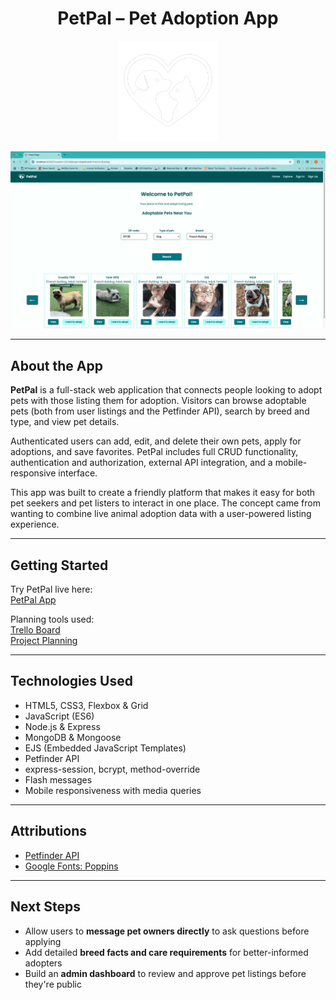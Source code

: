 <h1 align="center">PetPal – Pet Adoption App</h1>

<p align="center">
  <img src="public/images/petpal-logo.png" alt="PetPal Logo" width="160" />
</p>

![PetPal Screenshot](public/images/petpal-screenshot.png)

---

## About the App

**PetPal** is a full-stack web application that connects people looking to adopt pets with those listing them for adoption. Visitors can browse adoptable pets (both from user listings and the Petfinder API), search by breed and type, and view pet details.

Authenticated users can add, edit, and delete their own pets, apply for adoptions, and save favorites. PetPal includes full CRUD functionality, authentication and authorization, external API integration, and a mobile-responsive interface.

This app was built to create a friendly platform that makes it easy for both pet seekers and pet listers to interact in one place. The concept came from wanting to combine live animal adoption data with a user-powered listing experience.

---

## Getting Started

Try PetPal live here:  
 [PetPal App](https://pet-pal-0763f562ad8f.herokuapp.com)

Planning tools used:  
[Trello Board](https://trello.com/b/8XabeOEe/pet-pal)  
[Project Planning](https://github.com/Diana961216/PetPal-Planning/tree/main)

---

## Technologies Used

- HTML5, CSS3, Flexbox & Grid
- JavaScript (ES6)
- Node.js & Express
- MongoDB & Mongoose
- EJS (Embedded JavaScript Templates)
- Petfinder API
- express-session, bcrypt, method-override
- Flash messages
- Mobile responsiveness with media queries

---

## Attributions

- [Petfinder API](https://www.petfinder.com/developers/)
- [Google Fonts: Poppins](https://fonts.google.com/specimen/Poppins)

---

## Next Steps

- Allow users to **message pet owners directly** to ask questions before applying
- Add detailed **breed facts and care requirements** for better-informed adopters
- Build an **admin dashboard** to review and approve pet listings before they're public
